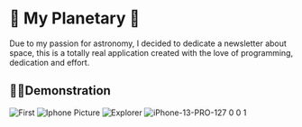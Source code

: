 <h1>🌌 My Planetary 🌌</h1>

Due to my passion for astronomy, I decided to dedicate a newsletter about space, this is a totally real application created with the love of programming, dedication and effort.

<h2>👨‍💻Demonstration</h2>


![First](https://github.com/rafaelvicenzo/Planetary-Encyclopedia/assets/101838564/426404a5-9fa7-4003-b5ae-86a629a5a2c6)
![Iphone Picture](https://github.com/rafaelvicenzo/Planetary-Encyclopedia/assets/101838564/e3e8528f-433d-48ef-bc15-101b0975523d)
![Explorer](https://github.com/rafaelvicenzo/Planetary-Encyclopedia/assets/101838564/e6f07943-2994-4a6f-ba5b-42859f2b5c78)
![iPhone-13-PRO-127 0 0 1](https://github.com/rafaelvicenzo/Planetary-Encyclopedia/assets/101838564/afd69769-f063-42f0-ab4d-d562a0c5f0e9)
